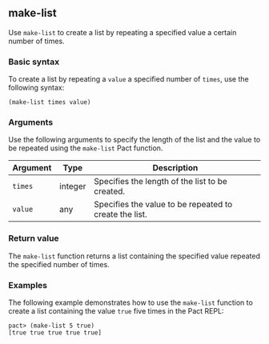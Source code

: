 ## make-list

Use `make-list` to create a list by repeating a specified value a certain number of times.

### Basic syntax

To create a list by repeating a `value` a specified number of `times`, use the following syntax:

```pact
(make-list times value)
```

### Arguments

Use the following arguments to specify the length of the list and the value to be repeated using the `make-list` Pact function.

| Argument | Type | Description |
| --- | --- | --- |
| `times` | integer | Specifies the length of the list to be created. |
| `value` | any | Specifies the value to be repeated to create the list. |

### Return value

The `make-list` function returns a list containing the specified value repeated the specified number of times.

### Examples

The following example demonstrates how to use the `make-list` function to create a list containing the value `true` five times in the Pact REPL:

```pact
pact> (make-list 5 true)
[true true true true true]
```

